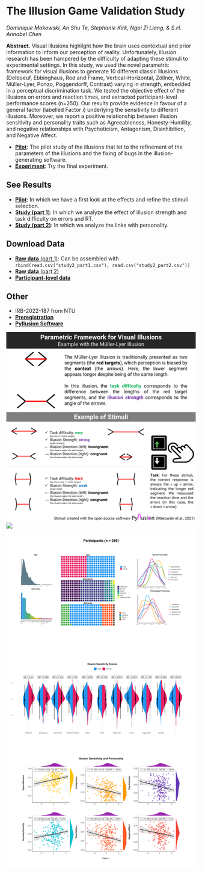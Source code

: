 # The Illusion Game Validation Study

*Dominique Makowski, An Shu Te, Stephanie Kirk, Ngoi Zi Liang, & S.H. Annabel Chen*

**Abstract.** Visual illusions highlight how the brain uses contextual and prior information to inform our perception of reality. Unfortunately, illusion research has been hampered by the difficulty of adapting these stimuli to experimental settings. In this study, we used the novel parametric framework for visual illusions to generate 10 different classic illusions (Delboeuf, Ebbinghaus, Rod and Frame, Vertical-Horizontal, Zöllner, White, Müller-Lyer, Ponzo, Poggendorff, Contrast) varying in strength, embedded in a perceptual discrimination task. We tested the objective effect of the illusions on errors and reaction times, and extracted participant-level performance scores (n=250). Our results provide evidence in favour of a general factor (labelled Factor *i*) underlying the sensitivity to different illusions. Moreover, we report a positive relationship between illusion sensitivity and personality traits such as Agreeableness, Honesty-Humility, and negative relationships with Psychoticism, Antagonism, Disinhibition, and Negative Affect.

<!-- - [**Study 0**](https://realitybending.github.io/IllusionGameValidation/study0/index.html): Study 0 refers to an un-analyzed pilot of the perceptual task without the illusion (only the targets). -->
- [**Pilot**](https://realitybending.github.io/IllusionGameValidation/study1/index.html): The pilot study of the illusions that let to the refinement of the parameters of the illusions and the fixing of bugs in the illusion-generating software.
- [**Experiment**](https://realitybending.github.io/IllusionGameValidation/study2/index.html): Try the final experiment.


## See Results

- [**Pilot**](https://realitybending.github.io/IllusionGameValidation/study1/study1.html): In which we have a first look at the effects and refine the stimuli selection.
- [**Study (part 1)**](https://realitybending.github.io/IllusionGameValidation/study2/study2.html): In which we analyze the effect of illusion strength and task difficulty on errors and RT.
- [**Study (part 2)**](https://realitybending.github.io/IllusionGameValidation/study3/study3.html): In which we analyze the links with personality.

## Download Data

- [**Raw data** (part 1)](data/study2_part1.csv): Can be assembled with `rbind(read.csv("study2_part1.csv"), read.csv("study2_part2.csv"))`
- [**Raw data** (part 2)](data/study2_part2.csv)
- [**Participant-level data**](data/study3.csv)

## Other

- IRB-2022-187 from NTU
- [**Preregistration**](https://osf.io/5d6xp)
- [**Pyllusion Software**](https://github.com/RealityBending/Pyllusion)


![](figures/Figure1.png)
![](figures/figure2.png)
![](figures/figure3.png)